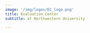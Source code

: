 ```yaml
---
image: '/img/logos/EC_logo.png'
title: Evaluation Center
subtitle: at Northwestern University

---
```

